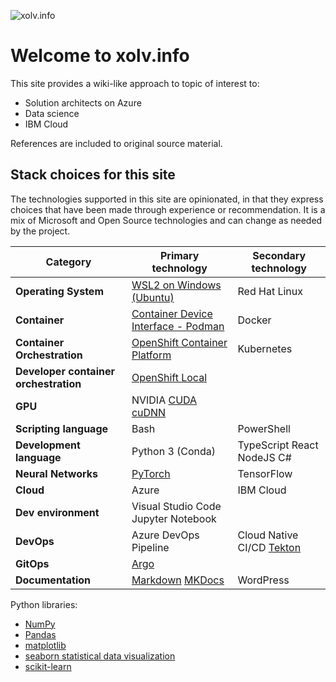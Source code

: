 ![xolv.info](./media/xolvinfo.png)

# Welcome to xolv.info

This site provides a wiki-like approach to topic of interest to:

- Solution architects on Azure
- Data science
- IBM Cloud

References are included to original source material. 

## Stack choices for this site

The technologies supported in this site are opinionated, in that they express choices that have been made through experience or recommendation. It is a mix of Microsoft and Open Source technologies and can change as needed by the project.

**Category** | **Primary technology** | **Secondary technology** 
-- | -- | --
**Operating System** | [WSL2 on Windows (Ubuntu)](https://learn.microsoft.com/en-us/windows/wsl/) | Red Hat Linux
**Container** | [Container Device Interface - Podman](https://podman.io/) | Docker
**Container Orchestration** | [OpenShift Container Platform](https://docs.openshift.com/container-platform/4.16/welcome/index.html) | Kubernetes
**Developer container orchestration** | [OpenShift Local](https://developers.redhat.com/products/openshift-local/overview) | 
**GPU** | NVIDIA [CUDA](https://developer.nvidia.com/cuda-zone) [cuDNN](https://developer.nvidia.com/cudnn) | 
**Scripting language** | Bash | PowerShell
**Development language** | Python 3 (Conda) | TypeScript React NodeJS C#
**Neural Networks** | [PyTorch](https://pytorch.org/) | TensorFlow
**Cloud** | Azure | IBM Cloud
**Dev environment** | Visual Studio Code<br/>Jupyter Notebook |
**DevOps** | Azure DevOps Pipeline | Cloud Native CI/CD [Tekton](https://tekton.dev/) 
**GitOps** | [Argo](https://argo-cd.readthedocs.io/en/stable/) |
**Documentation** | [Markdown](https://www.markdownguide.org/) [MKDocs]() | WordPress

Python libraries:

- [NumPy](https://numpy.org/)
- [Pandas](https://pandas.pydata.org/)
- [matplotlib](https://matplotlib.org/)
- [seaborn statistical data visualization](https://seaborn.pydata.org/)
- [scikit-learn](https://scikit-learn.org/stable/index.html)


